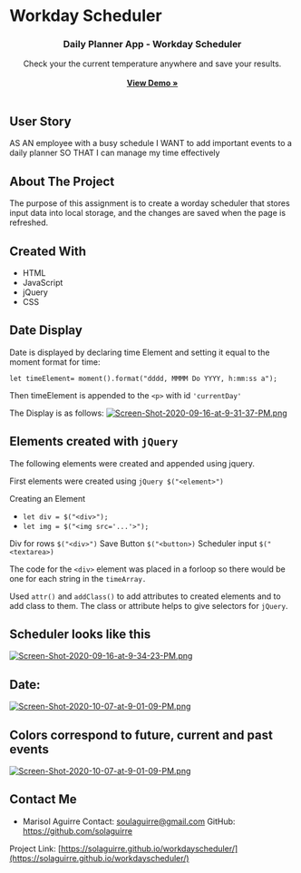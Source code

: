 # Workday Scheduler
<p align="center">
<i class="fas fa-globe-americas"></i>

  <h3 align="center"><strong>Daily Planner App - Workday Scheduler</strong></h3>

  <p align="center">
    Check your the current temperature anywhere and save your results. 
    <br />
    <br />
    <a href="https://github.com/solaguirre/workdayscheduler/"><strong>View Demo »</strong></a>
    <br />
    <br />
   
  </p>
</p>

## User Story

AS AN employee with a busy schedule
I WANT to add important events to a daily planner
SO THAT I can manage my time effectively

## About The Project

The purpose of this assignment is to create a worday scheduler that stores input data into local storage, and the changes are saved when the page is refreshed. 

## Created With

* HTML
* JavaScript
* jQuery
* CSS

## Date Display

Date is displayed by declaring time Element and setting it equal to the moment format for time: 

```let timeElement= moment().format("dddd, MMMM Do YYYY, h:mm:ss a");```

Then timeElement is appended to the ```<p>``` with id ```'currentDay'```

The Display is as follows:
[![Screen-Shot-2020-09-16-at-9-31-37-PM.png](https://i.postimg.cc/LsQmqy4y/Screen-Shot-2020-09-16-at-9-31-37-PM.png)](https://postimg.cc/Y4F5ZzWg)

## Elements created with `jQuery` 
The following elements were created and appended using jquery.

First elements were created using ```jQuery $("<element>")```

Creating an Element
* ```let div = $("<div>");```
* ```let img = $("<img src='...'>");```

Div for rows ```$("<div>")```
Save Button ```$("<button>)```
Scheduler input ```$("<textarea>)```

The code for the ```<div>``` element was placed in a forloop so there would be one for each string in the ```timeArray.```

Used ```attr()``` and ```addClass()``` to add attributes to created elements and to add class to them. The class or attribute helps to give selectors for ```jQuery```.


## Scheduler looks like this 

[![Screen-Shot-2020-09-16-at-9-34-23-PM.png](https://i.postimg.cc/05phFWgL/Screen-Shot-2020-09-16-at-9-34-23-PM.png)](https://postimg.cc/XXY2ygY8)

## Date:

[![Screen-Shot-2020-10-07-at-9-01-09-PM.png](https://i.postimg.cc/B6NdKXkg/Screen-Shot-2020-10-07-at-9-01-09-PM.png)](https://postimg.cc/dkkHMtqk)

## Colors correspond to future, current and past events

[![Screen-Shot-2020-10-07-at-9-01-09-PM.png](https://i.postimg.cc/B6NdKXkg/Screen-Shot-2020-10-07-at-9-01-09-PM.png)](https://postimg.cc/dkkHMtqk)

## Contact Me

* Marisol Aguirre
Contact: soulaguirre@gmail.com
GitHub: https://github.com/solaguirre

Project Link: [https://solaguirre.github.io/workdayscheduler/](https://solaguirre.github.io/workdayscheduler/)